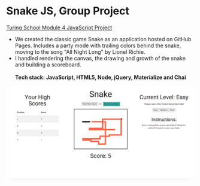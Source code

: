 # Snake JS, Group Project
[Turing School Module 4 JavaScript Project](https://github.com/turingschool/lesson_plans/blob/master/ruby_04-apis_and_scalability/gametime_project.markdown) <br>
* We created the classic game Snake as an application hosted on GitHub Pages. Includes a party mode with trailing colors behind the snake, moving to the song "All Night Long" by Lionel Richie.
* I handled rendering the canvas, the drawing and growth of the snake and building a scoreboard.<br><br>
**Tech stack: JavaScript, HTML5, Node, jQuery, Materialize and Chai**

![Snake JS Screenshot](/images/screenshot.png)
